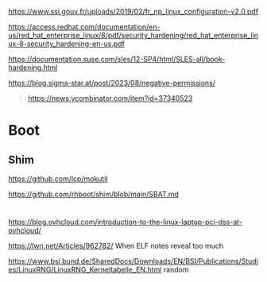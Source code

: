 https://www.ssi.gouv.fr/uploads/2019/02/fr_np_linux_configuration-v2.0.pdf

https://access.redhat.com/documentation/en-us/red_hat_enterprise_linux/8/pdf/security_hardening/red_hat_enterprise_linux-8-security_hardening-en-us.pdf

https://documentation.suse.com/sles/12-SP4/html/SLES-all/book-hardening.html

https://blog.sigma-star.at/post/2023/08/negative-permissions/
> https://news.ycombinator.com/item?id=37340523

# Boot
## Shim
https://github.com/lcp/mokutil

https://github.com/rhboot/shim/blob/main/SBAT.md

#
https://blog.ovhcloud.com/introduction-to-the-linux-laptop-pci-dss-at-ovhcloud/

https://lwn.net/Articles/962782/ When ELF notes reveal too much

https://www.bsi.bund.de/SharedDocs/Downloads/EN/BSI/Publications/Studies/LinuxRNG/LinuxRNG_Kerneltabelle_EN.html random